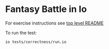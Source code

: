 Fantasy Battle in Io
====================

For exercise instructions see [top level README](../README.md)

To run the test:

    io tests/correctness/run.io
